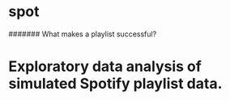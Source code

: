 # spot
####### What makes a playlist successful?
# Exploratory data analysis of simulated Spotify playlist data.
